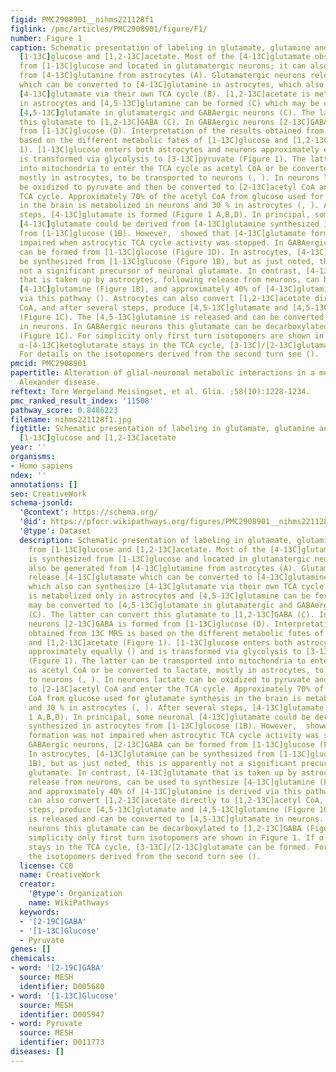 ```yaml
---
figid: PMC2908901__nihms221128f1
figlink: /pmc/articles/PMC2908901/figure/F1/
number: Figure 1
caption: Schematic presentation of labeling in glutamate, glutamine and GABA from
  [1-13C]glucose and [1,2-13C]acetate. Most of the [4-13C]glutamate observed is synthesized
  from [1-13C]glucose and located in glutamatergic neurons; it can also be generated
  from [4-13C]glutamine from astrocytes (A). Glutamatergic neurons release [4-13C]glutamate
  which can be converted to [4-13C]glutamine in astrocytes, which also can synthesize
  [4-13C]glutamate via their own TCA cycle (B). [1,2-13C]acetate is metabolized only
  in astrocytes and [4,5-13C]glutamine can be formed (C) which may be converted to
  [4,5-13C]glutamate in glutamatergic and GABAergic neurons (C). The latter can convert
  this glutamate to [1,2-13C]GABA (C). In GABAergic neurons [2-13C]GABA is formed
  from [1-13C]glucose (D). Interpretation of the results obtained from 13C MRS is
  based on the different metabolic fates of [1-13C]glucose and [1,2-13C]acetate (Figure
  1). [1-13C]glucose enters both astrocytes and neurons approximately equally () and
  is transformed via glycolysis to [3-13C]pyruvate (Figure 1). The latter can be transported
  into mitochondria to enter the TCA cycle as acetyl CoA or be converted to lactate,
  mostly in astrocytes, to be transported to neurons (, ). In neurons lactate can
  be oxidized to pyruvate and then be converted to [2-13C]acetyl CoA and enter the
  TCA cycle. Approximately 70% of the acetyl CoA from glucose used for glutamate synthesis
  in the brain is metabolized in neurons and 30 % in astrocytes (, ). After several
  steps, [4-13C]glutamate is formed (Figure 1 A,B,D). In principal, some neuronal
  [4-13C]glutamate could be derived from [4-13C]glutamine synthesized in astrocytes
  from [1-13C]glucose (1B). However,  showed that [4-13C]glutamate formation was not
  impaired when astrocytic TCA cycle activity was stopped. In GABAergic neurons, [2-13C]GABA
  can be formed from [1-13C]glucose (Figure 1D). In astrocytes, [4-13C]glutamine can
  be synthesized from [1-13C]glucose (Figure 1B), but as just noted, this is apparently
  not a significant precursor of neuronal glutamate. In contrast, [4-13C]glutamate
  that is taken up by astrocytes, following release from neurons, can be used to synthesize
  [4-13C]glutamine (Figure 1B), and approximately 40% of [4-13C]glutamine is derived
  via this pathway (). Astrocytes can also convert [1,2-13C]acetate directly to [1,2-13C]acetyl
  CoA, and after several steps, produce [4,5-13C]glutamate and [4,5-13C]glutamine
  (Figure 1C). The [4,5-13C]glutamine is released and can be converted to [4,5-13C]glutamate
  in neurons. In GABAergic neurons this glutamate can be decarboxylated to [1,2-13C]GABA
  (Figure 1C). For simplicity only first turn isotopomers are shown in Figure 1. If
  α-[4-13C]ketoglutarate stays in the TCA cycle, [3-13C]/[2-13C]glutamate can be formed.
  For details on the isotopomers derived from the second turn see ().
pmcid: PMC2908901
papertitle: Alteration of glial-neuronal metabolic interactions in a mouse model of
  Alexander disease.
reftext: Tore Wergeland Meisingset, et al. Glia. ;58(10):1228-1234.
pmc_ranked_result_index: '11508'
pathway_score: 0.8486223
filename: nihms221128f1.jpg
figtitle: Schematic presentation of labeling in glutamate, glutamine and GABA from
  [1-13C]glucose and [1,2-13C]acetate
year: ''
organisms:
- Homo sapiens
ndex: ''
annotations: []
seo: CreativeWork
schema-jsonld:
  '@context': https://schema.org/
  '@id': https://pfocr.wikipathways.org/figures/PMC2908901__nihms221128f1.html
  '@type': Dataset
  description: Schematic presentation of labeling in glutamate, glutamine and GABA
    from [1-13C]glucose and [1,2-13C]acetate. Most of the [4-13C]glutamate observed
    is synthesized from [1-13C]glucose and located in glutamatergic neurons; it can
    also be generated from [4-13C]glutamine from astrocytes (A). Glutamatergic neurons
    release [4-13C]glutamate which can be converted to [4-13C]glutamine in astrocytes,
    which also can synthesize [4-13C]glutamate via their own TCA cycle (B). [1,2-13C]acetate
    is metabolized only in astrocytes and [4,5-13C]glutamine can be formed (C) which
    may be converted to [4,5-13C]glutamate in glutamatergic and GABAergic neurons
    (C). The latter can convert this glutamate to [1,2-13C]GABA (C). In GABAergic
    neurons [2-13C]GABA is formed from [1-13C]glucose (D). Interpretation of the results
    obtained from 13C MRS is based on the different metabolic fates of [1-13C]glucose
    and [1,2-13C]acetate (Figure 1). [1-13C]glucose enters both astrocytes and neurons
    approximately equally () and is transformed via glycolysis to [3-13C]pyruvate
    (Figure 1). The latter can be transported into mitochondria to enter the TCA cycle
    as acetyl CoA or be converted to lactate, mostly in astrocytes, to be transported
    to neurons (, ). In neurons lactate can be oxidized to pyruvate and then be converted
    to [2-13C]acetyl CoA and enter the TCA cycle. Approximately 70% of the acetyl
    CoA from glucose used for glutamate synthesis in the brain is metabolized in neurons
    and 30 % in astrocytes (, ). After several steps, [4-13C]glutamate is formed (Figure
    1 A,B,D). In principal, some neuronal [4-13C]glutamate could be derived from [4-13C]glutamine
    synthesized in astrocytes from [1-13C]glucose (1B). However,  showed that [4-13C]glutamate
    formation was not impaired when astrocytic TCA cycle activity was stopped. In
    GABAergic neurons, [2-13C]GABA can be formed from [1-13C]glucose (Figure 1D).
    In astrocytes, [4-13C]glutamine can be synthesized from [1-13C]glucose (Figure
    1B), but as just noted, this is apparently not a significant precursor of neuronal
    glutamate. In contrast, [4-13C]glutamate that is taken up by astrocytes, following
    release from neurons, can be used to synthesize [4-13C]glutamine (Figure 1B),
    and approximately 40% of [4-13C]glutamine is derived via this pathway (). Astrocytes
    can also convert [1,2-13C]acetate directly to [1,2-13C]acetyl CoA, and after several
    steps, produce [4,5-13C]glutamate and [4,5-13C]glutamine (Figure 1C). The [4,5-13C]glutamine
    is released and can be converted to [4,5-13C]glutamate in neurons. In GABAergic
    neurons this glutamate can be decarboxylated to [1,2-13C]GABA (Figure 1C). For
    simplicity only first turn isotopomers are shown in Figure 1. If α-[4-13C]ketoglutarate
    stays in the TCA cycle, [3-13C]/[2-13C]glutamate can be formed. For details on
    the isotopomers derived from the second turn see ().
  license: CC0
  name: CreativeWork
  creator:
    '@type': Organization
    name: WikiPathways
  keywords:
  - '[2-19C]GABA'
  - '[1-13C]Glucose'
  - Pyruvate
genes: []
chemicals:
- word: '[2-19C]GABA'
  source: MESH
  identifier: D005680
- word: '[1-13C]Glucose'
  source: MESH
  identifier: D005947
- word: Pyruvate
  source: MESH
  identifier: D011773
diseases: []
---
```

